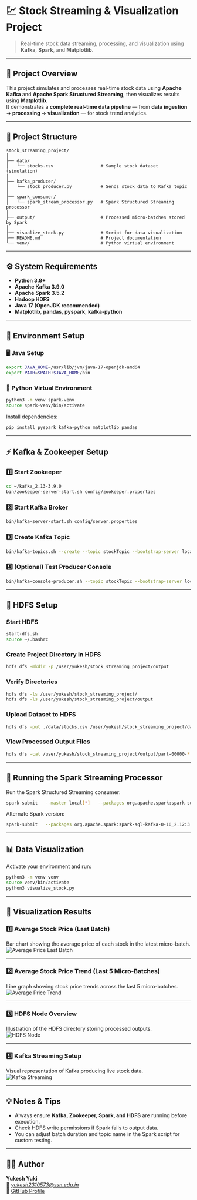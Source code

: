 # 💹 **Stock Streaming & Visualization Project**

> Real-time stock data streaming, processing, and visualization using **Kafka**, **Spark**, and **Matplotlib**.

---

## 🧠 **Project Overview**
This project simulates and processes real-time stock data using **Apache Kafka** and **Apache Spark Structured Streaming**, then visualizes results using **Matplotlib**.  
It demonstrates a **complete real-time data pipeline** — from **data ingestion → processing → visualization** — for stock trend analytics.

---

## 📁 **Project Structure**

```
stock_streaming_project/
│
├── data/
│   └── stocks.csv                  # Sample stock dataset (simulation)
│
├── kafka_producer/
│   └── stock_producer.py           # Sends stock data to Kafka topic
│
├── spark_consumer/
│   └── spark_stream_processor.py   # Spark Structured Streaming processor
│
├── output/                         # Processed micro-batches stored by Spark
│
├── visualize_stock.py              # Script for data visualization
├── README.md                       # Project documentation
└── venv/                           # Python virtual environment
```

---

## ⚙️ **System Requirements**

- **Python 3.8+**
- **Apache Kafka 3.9.0**
- **Apache Spark 3.5.2**
- **Hadoop HDFS**
- **Java 17 (OpenJDK recommended)**  
- **Matplotlib**, **pandas**, **pyspark**, **kafka-python**

---

## 🧩 **Environment Setup**

### 🖥️ Java Setup
```bash
export JAVA_HOME=/usr/lib/jvm/java-17-openjdk-amd64
export PATH=$PATH:$JAVA_HOME/bin
```

### 🐍 Python Virtual Environment
```bash
python3 -m venv spark-venv
source spark-venv/bin/activate
```

Install dependencies:
```bash
pip install pyspark kafka-python matplotlib pandas
```

---

## ⚡ **Kafka & Zookeeper Setup**

### 1️⃣ Start Zookeeper
```bash
cd ~/kafka_2.13-3.9.0
bin/zookeeper-server-start.sh config/zookeeper.properties
```

### 2️⃣ Start Kafka Broker
```bash
bin/kafka-server-start.sh config/server.properties
```

### 3️⃣ Create Kafka Topic
```bash
bin/kafka-topics.sh --create --topic stockTopic --bootstrap-server localhost:9092 --partitions 1 --replication-factor 1
```

### 4️⃣ (Optional) Test Producer Console
```bash
bin/kafka-console-producer.sh --topic stockTopic --bootstrap-server localhost:9092
```

---

## 🧱 **HDFS Setup**

### Start HDFS
```bash
start-dfs.sh
source ~/.bashrc
```

### Create Project Directory in HDFS
```bash
hdfs dfs -mkdir -p /user/yukesh/stock_streaming_project/output
```

### Verify Directories
```bash
hdfs dfs -ls /user/yukesh/stock_streaming_project/
hdfs dfs -ls /user/yukesh/stock_streaming_project/output
```

### Upload Dataset to HDFS
```bash
hdfs dfs -put ./data/stocks.csv /user/yukesh/stock_streaming_project/data/
```

### View Processed Output Files
```bash
hdfs dfs -cat /user/yukesh/stock_streaming_project/output/part-00000-*.csv
```

---

## 🚀 **Running the Spark Streaming Processor**

Run the Spark Structured Streaming consumer:
```bash
spark-submit   --master local[*]   --packages org.apache.spark:spark-sql-kafka-0-10_2.12:3.5.2   spark_consumer/spark_stream_processor.py
```

Alternate Spark version:
```bash
spark-submit   --packages org.apache.spark:spark-sql-kafka-0-10_2.12:3.5.0   spark_consumer/spark_stream_processor.py
```

---

## 📊 **Data Visualization**

Activate your environment and run:
```bash
python3 -m venv venv
source venv/bin/activate
python3 visualize_stock.py
```

---

## 🎨 **Visualization Results**

### 1️⃣ Average Stock Price (Last Batch)
Bar chart showing the average price of each stock in the latest micro-batch.  
![Average Price Last Batch](images/avg_price_last_batch.png)

---

### 2️⃣ Average Stock Price Trend (Last 5 Micro-Batches)
Line graph showing stock price trends across the last 5 micro-batches.  
![Average Price Trend](images/avg_price_trend.png)

---

### 3️⃣ HDFS Node Overview
Illustration of the HDFS directory storing processed outputs.  
![HDFS Node](images/HDFS%20node.png)

---

### 4️⃣ Kafka Streaming Setup
Visual representation of Kafka producing live stock data.  
![Kafka Streaming](images/kafka%20streaming.png)

---

## 💡 **Notes & Tips**
- Always ensure **Kafka, Zookeeper, Spark, and HDFS** are running before execution.
- Check HDFS write permissions if Spark fails to output data.
- You can adjust batch duration and topic name in the Spark script for custom testing.

---

## 🧑‍💻 **Author**
**Yukesh Yuki**  
📧 *yukesh2310573@ssn.edu.in*  
💼 [GitHub Profile](https://github.com/Yukesh-30)
